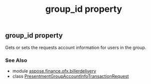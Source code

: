 ﻿---
title: group_id property
second_title: Aspose.Finance for Python via .NET API References
description: 
type: docs
weight: 50
url: /python-net/aspose.finance.ofx.billerdelivery/presentmentgroupaccountinfotransactionrequest/group_id/
is_root: false
---

## group_id property


Gets or sets the requests account information for users in the group.

### See Also
* module [aspose.finance.ofx.billerdelivery](../../)
* class [PresentmentGroupAccountInfoTransactionRequest](/finance/python-net/aspose.finance.ofx.billerdelivery/presentmentgroupaccountinfotransactionrequest)
